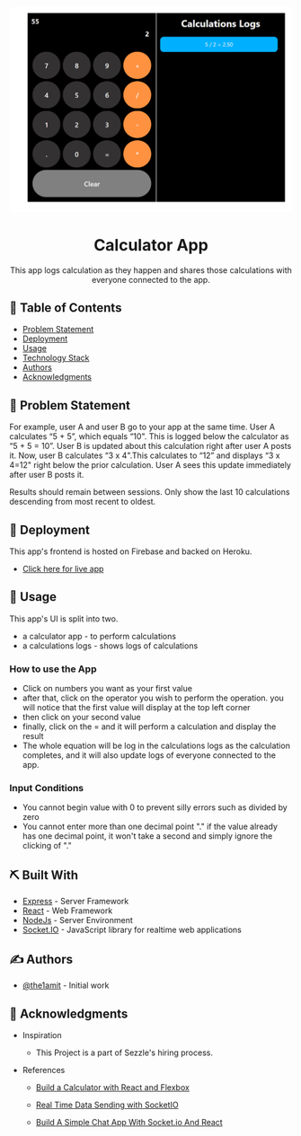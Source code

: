 <p align="center">
  <a href="https://calculator-app-a0783.web.app/" target="_blank">
    <img src="App Screenshot.png" alt="app_screenshot"/>
 </a>
</p>
<h1 align="center">Calculator App</h1>

<p align="center">This app logs calculation as they happen and shares those calculations with everyone connected to the app.
    <br> 
</p>

## 📝 Table of Contents

- [Problem Statement](#problem_statement)
- [Deployment](#deployment)
- [Usage](#usage)
- [Technology Stack](#tech_stack)
- [Authors](#authors)
- [Acknowledgments](#acknowledgments)

## 🧐 Problem Statement <a name = "problem_statement"></a>

For example, user A and user B go to your app at the same time. User A calculates “5 + 5”, which equals “10". This is logged below the calculator as “5 + 5 = 10”. User B is updated about this calculation right after user A posts it. Now, user B calculates “3 x 4".This calculates to “12” and displays “3 x 4=12" right below the prior calculation. User A sees this update immediately after user B posts it.

Results should remain between sessions. Only show the last 10 calculations descending from most recent to oldest.

## 🚀 Deployment <a name = "#deployment"></a>

This app's frontend is hosted on Firebase and backed on Heroku.

- [Click here for live app ](https://calculator-app-a0783.web.app/)

## 🎈 Usage <a name="usage"></a>

This app's UI is split into two.

- a calculator app - to perform calculations
- a calculations logs - shows logs of calculations

### How to use the App

- Click on numbers you want as your first value
- after that, click on the operator you wish to perform the operation. you will notice that the first value will display at the top left corner
- then click on your second value
- finally, click on the = and it will perform a calculation and display the result
- The whole equation will be log in the calculations logs as the calculation completes, and it will also update logs of everyone connected to the app.

### Input Conditions

- You cannot begin value with 0 to prevent silly errors such as divided by zero
- You cannot enter more than one decimal point "." if the value already has one decimal point, it won't take a second and simply ignore the clicking of "."

## ⛏️ Built With <a name = "tech_stack"></a>

- [Express](https://expressjs.com/) - Server Framework
- [React](https://reactjs.org/) - Web Framework
- [NodeJs](https://nodejs.org/en/) - Server Environment
- [Socket.IO](https://socket.io/) - JavaScript library for realtime web applications

## ✍️ Authors <a name = "authors"></a>

- [@the1amit](https://github.com/the1amit) - Initial work

## 🎉 Acknowledgments <a name = "acknowledgments"></a>

- Inspiration
  - This Project is a part of Sezzle's hiring process.
- References

  - [Build a Calculator with React and Flexbox](https://www.youtube.com/watch?v=KzYUuTiHdiY)

  - [Real Time Data Sending with SocketIO](https://www.youtube.com/watch?v=9HFwJ9hrmls)

  - [Build A Simple Chat App With Socket.io And React](https://www.youtube.com/watch?v=CgV8omlWq2o)
